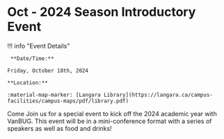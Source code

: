 # Oct - 2024 Season Introductory Event

!!! info "Event Details"

     **Date/Time:**

    Friday, October 18th, 2024

    **Location:**

    :material-map-marker: [Langara Library](https://langara.ca/campus-facilities/campus-maps/pdf/library.pdf)

Come Join us for a special event to kick off the 2024 academic year with VanBUG. This event will be in a mini-conference format with a series of speakers as well as food and drinks!
